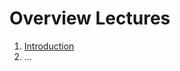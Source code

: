 # Overview Lectures

1. [Introduction](https://docs.google.com/a/auca.kg/presentation/d/19rVC9sVYECBggRl_3cu4b08gevXaNlpX3Nrp2AJUc28)
2. ...
